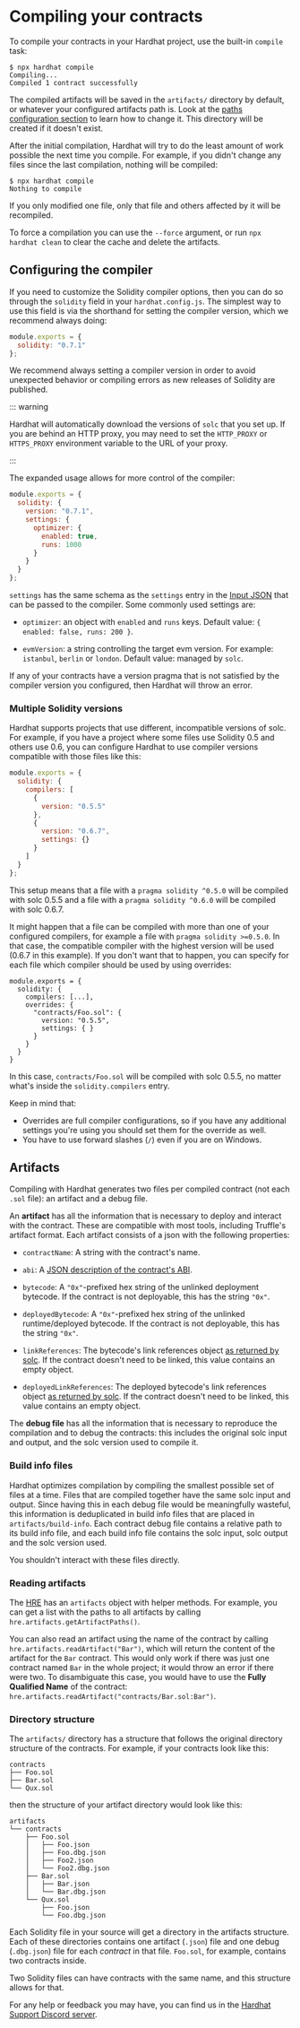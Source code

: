 # Compiling your contracts

To compile your contracts in your Hardhat project, use the built-in `compile` task:

```
$ npx hardhat compile
Compiling...
Compiled 1 contract successfully
```

The compiled artifacts will be saved in the `artifacts/` directory by default, or whatever your configured artifacts path is. Look at the [paths configuration section](../config/README.md#path-configuration) to learn how to change it. This directory will be created if it doesn't exist.

After the initial compilation, Hardhat will try to do the least amount of work possible the next time you compile. For example, if you didn't change any files since the last compilation, nothing will be compiled:

```
$ npx hardhat compile
Nothing to compile
```

If you only modified one file, only that file and others affected by it will be recompiled.

To force a compilation you can use the `--force` argument, or run `npx hardhat clean` to clear the cache and delete the artifacts.

## Configuring the compiler

If you need to customize the Solidity compiler options, then you can do so through the `solidity` field in your `hardhat.config.js`. The simplest way to use this field is via the shorthand for setting the compiler version, which we recommend always doing:

```js
module.exports = {
  solidity: "0.7.1"
};
```

We recommend always setting a compiler version in order to avoid unexpected behavior or compiling errors as new releases of Solidity are published.

::: warning

Hardhat will automatically download the versions of `solc` that you set up. If you are behind an HTTP proxy, you may need to set the `HTTP_PROXY` or `HTTPS_PROXY` environment variable to the URL of your proxy.

:::

The expanded usage allows for more control of the compiler:

```js
module.exports = {
  solidity: {
    version: "0.7.1",
    settings: {
      optimizer: {
        enabled: true,
        runs: 1000
      }
    }
  }
};
```

`settings` has the same schema as the `settings` entry in the [Input JSON](https://solidity.readthedocs.io/en/v0.7.2/using-the-compiler.html#input-description) that can be passed to the compiler. Some commonly used settings are:

- `optimizer`: an object with `enabled` and `runs` keys. Default value: `{ enabled: false, runs: 200 }`.

- `evmVersion`: a string controlling the target evm version. For example: `istanbul`, `berlin` or `london`. Default value: managed by `solc`.

If any of your contracts have a version pragma that is not satisfied by the compiler version you configured, then Hardhat will throw an error.

### Multiple Solidity versions

Hardhat supports projects that use different, incompatible versions of solc. For example, if you have a project where some files use Solidity 0.5 and others use 0.6, you can configure Hardhat to use compiler versions compatible with those files like this:

```js
module.exports = {
  solidity: {
    compilers: [
      {
        version: "0.5.5"
      },
      {
        version: "0.6.7",
        settings: {}
      }
    ]
  }
};
```

This setup means that a file with a `pragma solidity ^0.5.0` will be compiled with solc 0.5.5 and a file with a `pragma solidity ^0.6.0` will be compiled with solc 0.6.7.

It might happen that a file can be compiled with more than one of your configured compilers, for example a file with `pragma solidity >=0.5.0`. In that case, the compatible compiler with the highest version will be used (0.6.7 in this example). If you don't want that to happen, you can specify for each file which compiler should be used by using overrides:

```js{4-7}
module.exports = {
  solidity: {
    compilers: [...],
    overrides: {
      "contracts/Foo.sol": {
        version: "0.5.5",
        settings: { }
      }
    }
  }
}
```

In this case, `contracts/Foo.sol` will be compiled with solc 0.5.5, no matter what's inside the `solidity.compilers` entry.

Keep in mind that:

- Overrides are full compiler configurations, so if you have any additional settings you're using you should set them for the override as well.
- You have to use forward slashes (`/`) even if you are on Windows.

## Artifacts

Compiling with Hardhat generates two files per compiled contract (not each `.sol` file): an artifact and a debug file.

An **artifact** has all the information that is necessary to deploy and interact with the contract. These are compatible with most tools, including Truffle's artifact format. Each artifact consists of a json with the following properties:

- `contractName`: A string with the contract's name.

- `abi`: A [JSON description of the contract's ABI](https://solidity.readthedocs.io/en/latest/abi-spec.html#abi-json).

- `bytecode`: A `"0x"`-prefixed hex string of the unlinked deployment bytecode. If the contract is not deployable, this has the string `"0x"`.

- `deployedBytecode`: A `"0x"`-prefixed hex string of the unlinked runtime/deployed bytecode. If the contract is not deployable, this has the string `"0x"`.

- `linkReferences`: The bytecode's link references object [as returned by solc](https://solidity.readthedocs.io/en/latest/using-the-compiler.html). If the contract doesn't need to be linked, this value contains an empty object.

- `deployedLinkReferences`: The deployed bytecode's link references object [as returned by solc](https://solidity.readthedocs.io/en/latest/using-the-compiler.html). If the contract doesn't need to be linked, this value contains an empty object.

The **debug file** has all the information that is necessary to reproduce the compilation and to debug the contracts: this includes the original solc input and output, and the solc version used to compile it.

### Build info files

Hardhat optimizes compilation by compiling the smallest possible set of files at a time. Files that are compiled together have the same solc input and output. Since having this in each debug file would be meaningfully wasteful, this information is deduplicated in build info files that are placed in `artifacts/build-info`. Each contract debug file contains a relative path to its build info file, and each build info file contains the solc input, solc output and the solc version used.

You shouldn't interact with these files directly.

### Reading artifacts

The [HRE] has an `artifacts` object with helper methods. For example, you can get a list with the paths to all artifacts by calling `hre.artifacts.getArtifactPaths()`.

You can also read an artifact using the name of the contract by calling `hre.artifacts.readArtifact("Bar")`, which will return the content of the artifact for the `Bar` contract. This would only work if there was just one contract named `Bar` in the whole project; it would throw an error if there were two. To disambiguate this case, you would have to use the **Fully Qualified Name** of the contract: `hre.artifacts.readArtifact("contracts/Bar.sol:Bar")`.

### Directory structure

The `artifacts/` directory has a structure that follows the original directory structure of the contracts. For example, if your contracts look like this:

```
contracts
├── Foo.sol
├── Bar.sol
└── Qux.sol
```

then the structure of your artifact directory would look like this:

```
artifacts
└── contracts
    ├── Foo.sol
    │   ├── Foo.json
    │   ├── Foo.dbg.json
    │   ├── Foo2.json
    │   └── Foo2.dbg.json
    ├── Bar.sol
    │   ├── Bar.json
    │   └── Bar.dbg.json
    └── Qux.sol
        ├── Foo.json
        └── Foo.dbg.json
```

Each Solidity file in your source will get a directory in the artifacts structure. Each of these directories contains one artifact (`.json`) file and one debug (`.dbg.json`) file for each _contract_ in that file. `Foo.sol`, for example, contains two contracts inside.

Two Solidity files can have contracts with the same name, and this structure allows for that.

For any help or feedback you may have, you can find us in the [Hardhat Support Discord server](https://hardhat.org/discord).

[hre]: ../advanced/hardhat-runtime-environment.md
